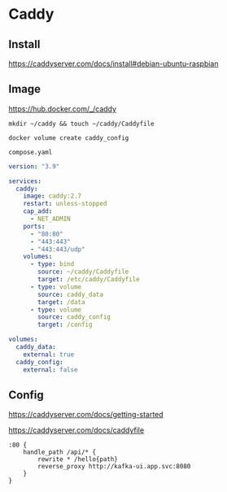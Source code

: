 # Caddy

## Install

https://caddyserver.com/docs/install#debian-ubuntu-raspbian

## Image

https://hub.docker.com/_/caddy

```shell
mkdir ~/caddy && touch ~/caddy/Caddyfile
```

```shel
docker volume create caddy_config
```

`compose.yaml`
```yaml
version: "3.9"

services:
  caddy:
    image: caddy:2.7
    restart: unless-stopped
    cap_add:
      - NET_ADMIN
    ports:
      - "80:80"
      - "443:443"
      - "443:443/udp"
    volumes:
      - type: bind
        source: ~/caddy/Caddyfile
        target: /etc/caddy/Caddyfile
      - type: volume
        source: caddy_data
        target: /data
      - type: volume
        source: caddy_config
        target: /config

volumes:
  caddy_data:
    external: true
  caddy_config:
    external: false
```

## Config

https://caddyserver.com/docs/getting-started

https://caddyserver.com/docs/caddyfile

```
:80 {
    handle_path /api/* {
        rewrite * /hello{path}
        reverse_proxy http://kafka-ui.app.svc:8080
    }
}
```
